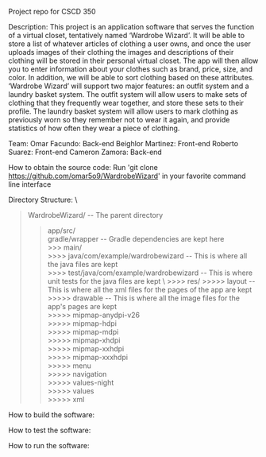 Project repo for CSCD 350

Description: This project is an application software that serves the function of a virtual closet, tentatively named ‘Wardrobe Wizard’. It will be able 
to store a list of whatever articles of clothing a user owns, and once the user uploads images of their clothing the images and descriptions of their 
clothing will be stored in their personal virtual closet. The app will then allow you to enter information about your clothes such as brand, price, size, 
and color. In addition, we will be able to sort clothing based on these attributes. ‘Wardrobe Wizard’ will support two major features: an outfit system 
and a laundry basket system. The outfit system will allow users to make sets of clothing that they frequently wear together, and store these sets to their 
profile. The laundry basket system will allow users to mark clothing as previously worn so they remember not to wear it again, and provide statistics of 
how often they wear a piece of clothing.

Team:
Omar Facundo: Back-end
Beighlor Martinez: Front-end
Roberto Suarez: Front-end
Cameron Zamora: Back-end

How to obtain the source code:
Run 'git clone https://github.com/omar5o9/WardrobeWizard' in your favorite command line interface

Directory Structure: \
> WardrobeWizard/                                       --                  The parent directory 
  >> app/src/ \
  >> gradle/wrapper                                   --                            Gradle dependencies are kept here \
        >>> main/ \
          >>>> java/com/example/wardrobewizard  --                             This is where all the java files are kept \
          >>>> test/java/com/example/wardrobewizard       --                   This is where unit tests for the java files are kept \ 
          >>>> res/ 
              >>>>> layout                        --                            This is where all the xml files for the pages of the app are kept \
              >>>>> drawable                        --                          This is where all the image files for the app's pages are kept \
              >>>>> mipmap-anydpi-v26 \
              >>>>> mipmap-hdpi \
              >>>>> mipmap-mdpi \
              >>>>> mipmap-xhdpi \
              >>>>> mipmap-xxhdpi \
              >>>>> mipmap-xxxhdpi \
              >>>>> menu \
              >>>>> navigation \
              >>>>> values-night \
              >>>>> values \
              >>>>> xml 
    
How to build the software: 

How to test the software:

How to run the software:
